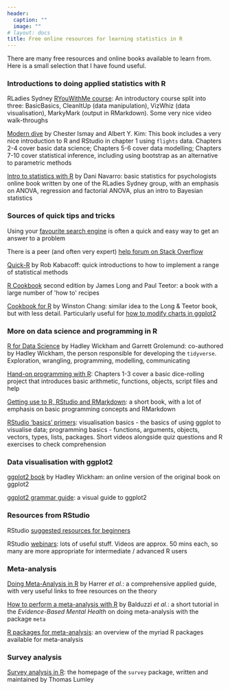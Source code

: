 ```yaml
---
header:
  caption: ""
  image: ""
# layout: docs
title: Free online resources for learning statistics in R
---
```


There are many free resources and online books available to learn from.  Here is a small selection that I have found useful.  

### Introductions to doing applied statistics with R

RLadies Sydney [RYouWithMe course](https://rladiessydney.org/courses/ryouwithme/): An introductory course split into three: BasicBasics, CleanItUp (data manipulation), VizWhiz (data visualisation), MarkyMark (output in RMarkdown).  Some very nice video walk-throughs

[Modern dive](https://moderndive.com/index.html) by Chester Ismay and Albert Y. Kim: This book includes a very nice introduction to R and RStudio in chapter 1 using `flights` data.  Chapters 2-4 cover basic data science; Chapters 5-6 cover data modelling; Chapters 7-10 cover statistical inference, including using bootstrap as an alternative to parametric methods

[Intro to statistics with R](https://learningstatisticswithr.com/) by Dani Navarro: basic statistics for psychologists online book written by one of the RLadies Sydney group, with an emphasis on ANOVA, regression and factorial ANOVA, plus an intro to Bayesian statistics

### Sources of quick tips and tricks

Using your [favourite search engine](https://duckduckgo.com/) is often a quick and easy way to get an answer to a problem 

There is a peer (and often very expert) [help forum on Stack Overflow](https://stackoverflow.com/questions/tagged/r)

[Quick-R](https://www.statmethods.net/) by Rob Kabacoff: quick introductions to how to implement a range of statistical methods

[R Cookbook](https://rc2e.com/) second edition by James Long and Paul Teetor: a book with a large number of 'how to' recipes

[Cookbook for R](http://www.cookbook-r.com/) by Winston Chang: similar idea to the Long & Teetor book, but with less detail.  Particularly useful for [how to modify charts in ggplot2](http://www.cookbook-r.com/Graphs/)

### More on data science and programming in R

[R for Data Science](https://r4ds.had.co.nz/) by Hadley Wickham and Garrett Grolemund: co-authored by Hadley Wickham, the person responsible for developing the `tidyverse`.  Exploration, wrangling, programming, modelling, communicating 

[Hand-on programming with R](https://rstudio-education.github.io/hopr/): Chapters 1-3 cover a basic dice-rolling project that introduces basic arithmetic, functions, objects, script files and help

[Getting use to R, RStudio and RMarkdown](https://rbasics.netlify.app/index.html): a short book, with a lot of emphasis on basic programming concepts and RMarkdown

[RStudio ‘basics’ primers](https://rstudio.cloud/learn/primers/1): visualisation basics - the basics of using ggplot to visualise data; programming basics - functions, arguments, objects, vectors, types, lists, packages.  Short videos alongside quiz questions and R exercises to check comprehension


### Data visualisation with ggplot2

[ggplot2 book](https://ggplot2-book.org/) by Hadley Wickham: an online version of the original book on ggplot2

[ggplot2 grammar guide](https://evamaerey.github.io/ggplot2_grammar_guide/about): a visual guide to ggplot2


### Resources from RStudio

RStudio [suggested resources for beginners](https://education.rstudio.com/learn/beginner/)

RStudio [webinars](https://rstudio.com/resources/webinars/): lots of useful stuff. Videos are approx. 50 mins each, so many are more appropriate for intermediate / advanced R users


### Meta-analysis

[Doing Meta-Analysis in R](https://bookdown.org/MathiasHarrer/Doing_Meta_Analysis_in_R/) by Harrer *et al.*: a comprehensive applied guide, with very useful links to free resources on the theory

[How to perform a meta-analysis with R](https://ebmh.bmj.com/content/22/4/153) by Balduzzi *et al.*: a short tutorial in the *Evidence-Based Mental Health* on doing meta-analysis with the package `meta`

[R packages for meta-analysis](https://cran.r-project.org/view=MetaAnalysis): an overview of the myriad R packages available for meta-analysis


### Survey analysis

[Survey analysis in R](http://r-survey.r-forge.r-project.org/survey/): the homepage of the `survey` package, written and maintained by Thomas Lumley

